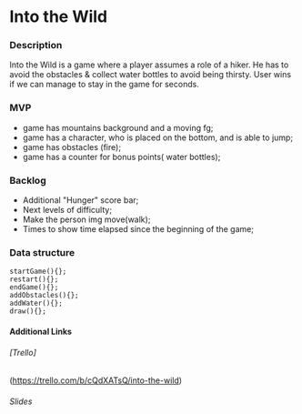 # Into the Wild

### Description

Into the Wild is a game where a player assumes a role of a hiker. He has to avoid the obstacles & collect water bottles to avoid being thirsty. User wins if we can manage to stay in the game for <placeholder> seconds. 


### MVP

- game has mountains background and a moving fg;
- game has a character, who is placed on the bottom, and is able to jump;
- game has obstacles (fire);
- game has a counter for bonus points( water bottles);



### Backlog
- Additional "Hunger" score bar;  
- Next levels of difficulty;
- Make the person img move(walk);
- Times to show time elapsed since the beginning of the game;



### Data structure

```
startGame(){};
restart(){};
endGame(){};
addObstacles(){};
addWater(){};
draw(){};
```

#### Additional Links
###### [Trello]
(https://trello.com/b/cQdXATsQ/into-the-wild)

###### Slides
